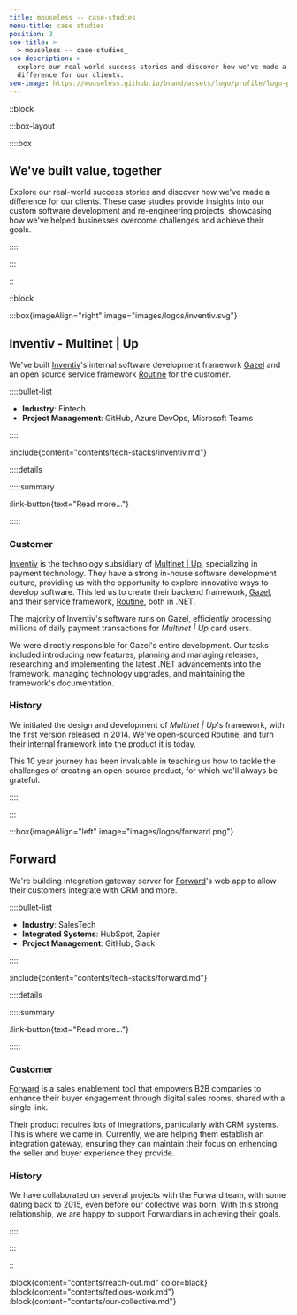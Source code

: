 ```yaml
---
title: mouseless -- case-studies
menu-title: case studies
position: 3
seo-title: >
  > mouseless -- case-studies_
seo-description: >
  explore our real-world success stories and discover how we've made a
  difference for our clients.
seo-image: https://mouseless.github.io/brand/assets/logo/profile/logo-profile-mark-primary-500px.png
---
```


::block

:::box-layout

::::box

## **We**'ve built value, together

Explore our real-world success stories and discover how we've made a difference
for our clients. These case studies provide insights into our custom software
development and re-engineering projects, showcasing how we've helped businesses
overcome challenges and achieve their goals.

::::

:::

::

::block

:::box{imageAlign="right" image="images/logos/inventiv.svg"}

## Inventiv - Multinet | Up

We've built [Inventiv][]'s internal software development framework [Gazel][] and
an open source service framework [Routine][] for the customer.

::::bullet-list

- __Industry__: Fintech
- __Project Management__: GitHub, Azure DevOps, Microsoft Teams

::::

:include{content="contents/tech-stacks/inventiv.md"}

::::details

:::::summary

:link-button{text="Read more..."}

:::::

### Customer

[Inventiv][] is the technology subsidiary of [Multinet | Up][], specializing in
payment technology. They have a strong in-house software development culture,
providing us with the opportunity to explore innovative ways to develop
software. This led us to create their backend framework, [Gazel][], and their
service framework, [Routine][], both in .NET.

The majority of Inventiv's software runs on Gazel, efficiently processing
millions of daily payment transactions for _Multinet | Up_ card users.

We were directly responsible for Gazel's entire development. Our tasks included
introducing new features, planning and managing releases, researching and
implementing the latest .NET advancements into the framework, managing
technology upgrades, and maintaining the framework's documentation.

### History

We initiated the design and development of _Multinet | Up_'s framework, with the
first version released in 2014. We've open-sourced Routine, and turn their
internal framework into the product it is today.

This 10 year journey has been invaluable in teaching us how to tackle the
challenges of creating an open-source product, for which we'll always be
grateful.

::::

:::

:::box{imageAlign="left" image="images/logos/forward.png"}

## Forward

We're building integration gateway server for [Forward][]'s web app to allow
their customers integrate with CRM and more.

::::bullet-list

- __Industry__: SalesTech
- __Integrated Systems__: HubSpot, Zapier
- __Project Management__: GitHub, Slack

::::

:include{content="contents/tech-stacks/forward.md"}

::::details

:::::summary

:link-button{text="Read more..."}

:::::

### Customer

[Forward][] is a sales enablement tool that empowers B2B companies to enhance
their buyer engagement through digital sales rooms, shared with a single link.

Their product requires lots of integrations, particularly with CRM systems. This
is where we came in. Currently, we are helping them establish an integration
gateway, ensuring they can maintain their focus on enhencing the seller and
buyer experience they provide.

### History

We have collaborated on several projects with the Forward team, with some dating
back to 2015, even before our collective was born. With this strong
relationship, we are happy to support Forwardians in achieving their goals.

::::

:::

::

:block{content="contents/reach-out.md" color=black}
:block{content="contents/tedious-work.md"}
:block{content="contents/our-collective.md"}

[Flopal]: https://flopal.com.tr/en-US/Home/Index
[Forward]: https://dealforward.com/
[Gazel]: https://gazel.io/
[Inventiv]: https://inventiv.com.tr/en/home
[Multinet | Up]: https://multinet.com.tr/
[Routine]: https://github.com/multinetinventiv/routine

